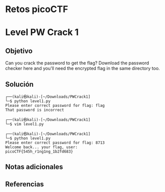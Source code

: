 # Retos picoCTF

# Level PW Crack 1

## Objetivo
Can you crack the password to get the flag?
Download the password checker here and you'll need the encrypted flag in the same directory too.

## Solución
```
┌──(kali㉿kali)-[~/Downloads/PWCrack1]
└─$ python level1.py
Please enter correct password for flag: flag
That password is incorrect
                                                                                                   
┌──(kali㉿kali)-[~/Downloads/PWCrack1]
└─$ vim level1.py 
                                                                                                   
┌──(kali㉿kali)-[~/Downloads/PWCrack1]
└─$ python level1.py
Please enter correct password for flag: 8713
Welcome back... your flag, user:
picoCTF{545h_r1ng1ng_1b2fd683}
```

## Notas adicionales

## Referencias



